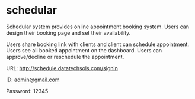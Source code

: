 # schedular
Schedular system provides online appointment booking system. Users can design their booking page and set their availability. 

Users share booking link with clients and client can schedule appointment. Users see all booked appointment on the dashboard. Users can approve/decline or reschedule the appointment.

URL: http://schedule.datatechsols.com/signin

ID: admin@gmail.com

Password: 12345
